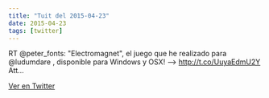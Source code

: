 ```yaml
---
title: "Tuit del 2015-04-23"
date: 2015-04-23
tags: [twitter]
---
```


RT @peter_fonts: "Electromagnet", el juego que he realizado para @ludumdare , disponible para Windows y OSX! --&gt; http://t.co/UuyaEdmU2Y Att…



[Ver en Twitter](https://twitter.com/i/web/status/591354037146124288)
